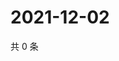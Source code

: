# 2021-12-02

共 0 条

<!-- BEGIN WEIBO -->
<!-- 最后更新时间 Thu Dec 02 2021 15:14:48 GMT+0800 (China Standard Time) -->

<!-- END WEIBO -->
